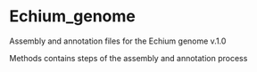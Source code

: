 # Echium_genome

Assembly and annotation files for the Echium genome v.1.0

Methods contains steps of the assembly and annotation process
